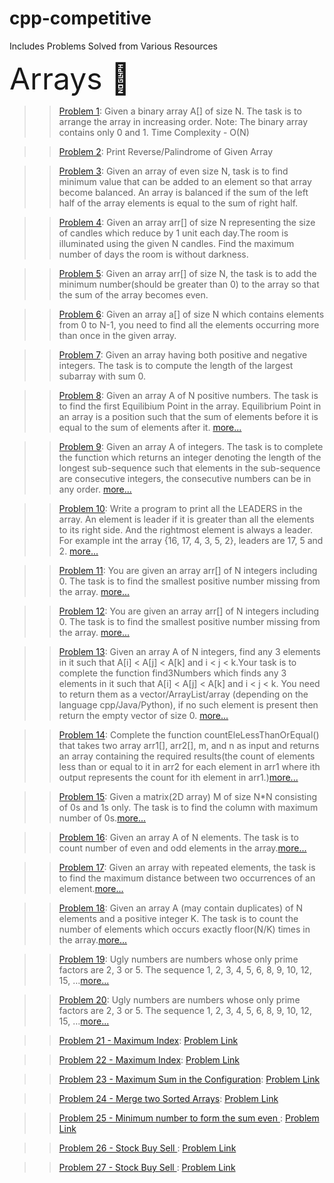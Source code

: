 # cpp-competitive
Includes Problems Solved from Various Resources


<font size="50">Arrays 💨</font>
>>[Problem 1](https://github.com/patelsneh18/cpp-competitive/blob/main/Arrays/0s1sArraySort.cpp): 
Given a binary array A[] of size N. The task is to arrange the array in increasing order.
Note: The binary array contains only 0  and 1. Time Complexity - O(N)

>>[Problem 2](https://github.com/patelsneh18/cpp-competitive/blob/main/Arrays/ArrayPalindrome.cpp): 
Print Reverse/Palindrome of Given Array

>>[Problem 3](https://github.com/patelsneh18/cpp-competitive/blob/main/Arrays/balancedArray.cpp): 
Given an array of even size N, task is to find minimum value that can be added to an element so that array become balanced.
An array is balanced if the sum of the left half of the array elements is equal to the sum of right half.

>>[Problem 4](https://github.com/patelsneh18/cpp-competitive/blob/main/Arrays/fightingTheDarkness.cpp): 
Given an array arr[] of size N representing the size of candles which reduce by 1 unit each day.The room is illuminated using the given N candles.
Find the maximum number of days the room is without darkness. 

>>[Problem 5](https://github.com/patelsneh18/cpp-competitive/blob/main/Arrays/minNumToEven.cpp): 
Given an array arr[] of size N, the task is to add the minimum number(should be greater than 0) to the array so that the sum of the array becomes even.

>>[Problem 6](https://github.com/patelsneh18/cpp-competitive/blob/main/Arrays/duplicateEl.cpp): 
Given an array a[] of size N which contains elements from 0 to N-1,
you need to find all the elements occurring more than once in the given array.

>>[Problem 7](https://github.com/patelsneh18/cpp-competitive/blob/main/Arrays/largestSubArray.cpp): 
Given an array having both positive and negative integers. The task is to compute the length of the largest subarray with sum 0.

>>[Problem 8](https://github.com/patelsneh18/cpp-competitive/blob/main/Arrays/equilibriumPoint.cpp): 
Given an array A of N positive numbers. The task is to find the first Equilibium Point in the array. 
Equilibrium Point in an array is a position such that the sum of elements before it is equal to the sum of elements after it. [more...](https://practice.geeksforgeeks.org/problems/equilibrium-point-1587115620/1/?category[]=Arrays&problemType=functional&difficulty[]=0&page=1&sortBy=submissions&query=category[]ArraysproblemTypefunctionaldifficulty[]0page1sortBysubmissions)

>>[Problem 9](https://github.com/patelsneh18/cpp-competitive/blob/main/Arrays/consecutiveSeq.cpp): 
Given an array A of integers. The task is to complete the function which returns an integer denoting the length of the longest sub-sequence such that elements in the sub-sequence are consecutive integers, the consecutive numbers can be in any order. [more...](https://practice.geeksforgeeks.org/problems/longest-consecutive-subsequence-1587115620/1/?category[]=Arrays&problemType=functional&difficulty[]=0&page=1&sortBy=submissions&query=category[]ArraysproblemTypefunctionaldifficulty[]0page1sortBysubmissions#)

>>[Problem 10](https://github.com/patelsneh18/cpp-competitive/blob/main/Arrays/arrLeaders.cpp): 
Write a program to print all the LEADERS in the array. An element is leader if it is greater than all the elements to its right side. And the rightmost element is always a leader. For example int the array {16, 17, 4, 3, 5, 2}, leaders are 17, 5 and 2. [more...](https://practice.geeksforgeeks.org/problems/leaders-in-an-array-1587115620/1/?category[]=Arrays&problemType=functional&difficulty[]=0&page=1&sortBy=submissions&query=category[]ArraysproblemTypefunctionaldifficulty[]0page1sortBysubmissions#)

>>[Problem 11](https://github.com/patelsneh18/cpp-competitive/blob/main/Arrays/smallestMissingPos.cpp): 
You are given an array arr[] of N integers including 0. The task is to find the smallest positive number missing from the array. [more...](https://practice.geeksforgeeks.org/problems/smallest-positive-missing-number-1587115621/1/?category[]=Arrays&problemType=functional&page=1&sortBy=submissions&query=category[]ArraysproblemTypefunctionalpage1sortBysubmissions)

>>[Problem 12](https://github.com/patelsneh18/cpp-competitive/blob/main/Arrays/maxSum.cpp): 
You are given an array arr[] of N integers including 0. The task is to find the smallest positive number missing from the array. [more...](https://practice.geeksforgeeks.org/problems/max-sum-path-in-two-arrays/1/?category[]=Arrays&problemType=functional&difficulty[]=0&page=1&sortBy=submissions&query=category[]ArraysproblemTypefunctionaldifficulty[]0page1sortBysubmissions#)

>>[Problem 13](https://github.com/patelsneh18/cpp-competitive/blob/main/Arrays/sortSubsequence3.cpp): 
Given an array A of N integers, find any 3 elements in it such that A[i] < A[j] < A[k] and i < j < k.Your task is to complete the function find3Numbers which finds any 3 elements in it such that A[i] < A[j] < A[k] and i < j < k. You need to return them as a vector/ArrayList/array (depending on the language cpp/Java/Python), if no such element is present then return the empty vector of size 0. [more...](https://practice.geeksforgeeks.org/problems/sorted-subsequence-of-size-3/1/?category[]=Arrays&problemType=functional&difficulty[]=0&page=1&sortBy=submissions&query=category[]ArraysproblemTypefunctionaldifficulty[]0page1sortBysubmissions#)

>>[Problem 14](https://github.com/patelsneh18/cpp-competitive/blob/main/Arrays/countElementsIn2Arr.cpp): 
Complete the function countEleLessThanOrEqual() that takes two array arr1[], arr2[],  m, and n as input and returns an array containing the required results(the count of elements less than or equal to it in arr2 for each element in arr1 where ith output represents the count for ith element in arr1.)[more...](https://practice.geeksforgeeks.org/problems/counting-elements-in-two-arrays/1/?category[]=Arrays&problemType=functional&difficulty[]=0&page=1&sortBy=submissions&query=category[]ArraysproblemTypefunctionaldifficulty[]0page1sortBysubmissions)

>>[Problem 15](https://github.com/patelsneh18/cpp-competitive/blob/main/Arrays/predictColumn.cpp): 
Given a matrix(2D array) M of size N*N consisting of 0s and 1s only. The task is to find the column with maximum number of 0s.[more...](https://practice.geeksforgeeks.org/problems/predict-the-column/1)

>>[Problem 16](https://github.com/patelsneh18/cpp-competitive/blob/main/Arrays/countOddEven.cpp): 
Given an array A of N elements. The task is to count number of even and odd elements in the array.[more...](https://practice.geeksforgeeks.org/problems/count-odd-even/1/)

>>[Problem 17](https://github.com/patelsneh18/cpp-competitive/blob/main/Arrays/maxDistBwtSameEle.cpp): 
Given an array with repeated elements, the task is to find the maximum distance between two occurrences of an element.[more...](https://practice.geeksforgeeks.org/problems/max-distance-between-same-elements/1/)

>>[Problem 18](https://github.com/patelsneh18/cpp-competitive/blob/main/Arrays/countTheSpecials.cpp): 
Given an array A (may contain duplicates) of N elements and a positive integer K. The task is to count the number of elements which occurs exactly floor(N/K) times in the array.[more...](https://practice.geeksforgeeks.org/problems/count-the-specials/1)

>>[Problem 19](https://github.com/patelsneh18/cpp-competitive/blob/main/Arrays/isUgly.cpp): 
Ugly numbers are numbers whose only prime factors are 2, 3 or 5. The sequence 1, 2, 3, 4, 5, 6, 8, 9, 10, 12, 15, …[more...](https://practice.geeksforgeeks.org/problems/ugly-numbers2254/1)

>>[Problem 20](https://github.com/patelsneh18/cpp-competitive/blob/main/Arrays/isUgly.cpp): 
Ugly numbers are numbers whose only prime factors are 2, 3 or 5. The sequence 1, 2, 3, 4, 5, 6, 8, 9, 10, 12, 15, …[more...](https://practice.geeksforgeeks.org/problems/ugly-numbers2254/1)

>>[Problem 21 - Maximum Index](https://github.com/patelsneh18/cpp-competitive/blob/main/Arrays/maxIndex.cpp): [Problem Link](https://practice.geeksforgeeks.org/problems/maximum-index-1587115620/1)

>>[Problem 22 - Maximum Index](https://github.com/patelsneh18/cpp-competitive/blob/main/Arrays/maxSumConfig.cpp): [Problem Link](https://practice.geeksforgeeks.org/problems/max-sum-in-the-configuration/1)

>>[Problem 23 - Maximum Sum in the Configuration](https://github.com/patelsneh18/cpp-competitive/blob/main/Arrays/maxSumConfig.cpp): [Problem Link](https://practice.geeksforgeeks.org/problems/max-sum-in-the-configuration/1)

>>[Problem 24 - Merge two Sorted Arrays](https://github.com/patelsneh18/cpp-competitive/blob/main/Arrays/mergeArray.cpp): [Problem Link](https://practice.geeksforgeeks.org/problems/merge-two-sorted-arrays-1587115620/1)


>>[Problem 25 - Minimum number to form the sum even ](https://github.com/patelsneh18/cpp-competitive/blob/main/Arrays/minNumToEven.cpp): [Problem Link](https://practice.geeksforgeeks.org/problems/minimum-number-to-form-the-sum-even0326/1)

>>[Problem 26 - Stock Buy Sell ](https://github.com/patelsneh18/cpp-competitive/blob/main/Arrays/stockBuySell.cpp): [Problem Link](https://practice.geeksforgeeks.org/problems/stock-buy-and-sell-1587115621/1/)

>>[Problem 27 - Stock Buy Sell ](https://github.com/patelsneh18/cpp-competitive/blob/main/Arrays/stockBuySell.cpp): [Problem Link](https://practice.geeksforgeeks.org/problems/stock-buy-and-sell-1587115621/1/)
